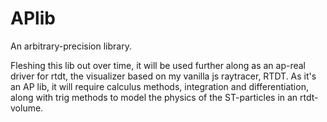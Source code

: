 # APlib
An arbitrary-precision library.

Fleshing this lib out over time, it will be used further along as an ap-real driver for rtdt, the visualizer based on my vanilla js raytracer, RTDT. As it's an AP lib, it will require calculus methods, integration and differentiation, along with trig methods to model the physics of the ST-particles in an rtdt-volume.

